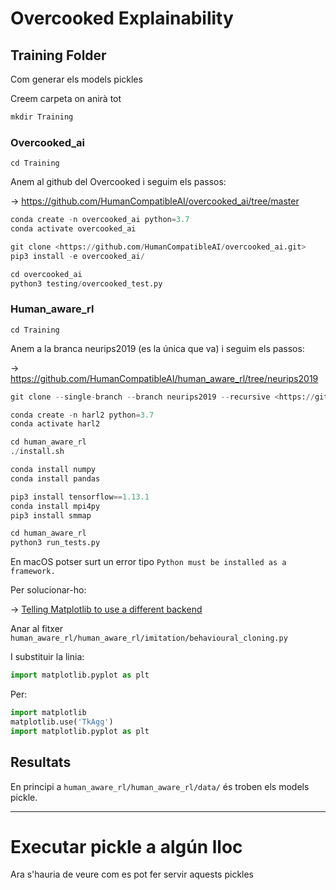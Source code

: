 # Overcooked Explainability

## Training Folder

Com generar els models pickles

Creem carpeta on anirà tot

```python
mkdir Training
```

### Overcooked_ai

```
cd Training
```

Anem al github del Overcooked i seguim els passos:

→ https://github.com/HumanCompatibleAI/overcooked_ai/tree/master

```python
conda create -n overcooked_ai python=3.7
conda activate overcooked_ai

git clone <https://github.com/HumanCompatibleAI/overcooked_ai.git>
pip3 install -e overcooked_ai/

cd overcooked_ai
python3 testing/overcooked_test.py
```

### Human_aware_rl

```
cd Training
```

Anem a la branca neurips2019 (es la única que va) i seguim els passos:

→ https://github.com/HumanCompatibleAI/human_aware_rl/tree/neurips2019

```python
git clone --single-branch --branch neurips2019 --recursive <https://github.com/HumanCompatibleAI/human_aware_rl.git>

conda create -n harl2 python=3.7
conda activate harl2

cd human_aware_rl
./install.sh

conda install numpy
conda install pandas

pip3 install tensorflow==1.13.1
conda install mpi4py
pip3 install smmap

cd human_aware_rl
python3 run_tests.py
```

En macOS potser surt un error tipo `Python must be installed as a framework.`

Per solucionar-ho:

→ [Telling Matplotlib to use a different backend](https://markhneedham.com/blog/2018/05/04/python-runtime-error-osx-matplotlib-not-installed-as-framework-mac/)

Anar al fitxer `human_aware_rl/human_aware_rl/imitation/behavioural_cloning.py`

I substituir la linia:

```python
import matplotlib.pyplot as plt
```

Per:

```python
import matplotlib
matplotlib.use('TkAgg')
import matplotlib.pyplot as plt
```

## Resultats

En principi a `human_aware_rl/human_aware_rl/data/` és troben els models pickle.



---



# Executar pickle a algún lloc

Ara s'hauria de veure com es pot fer servir aquests pickles







